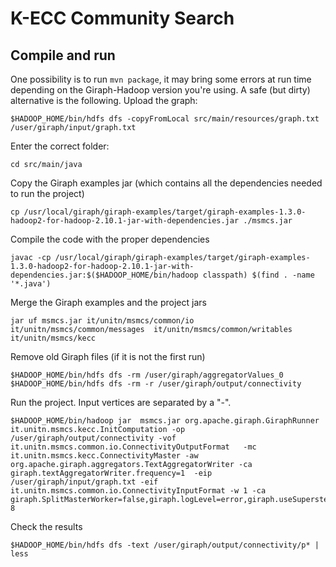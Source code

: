 # K-ECC Community Search
## Compile and run
One possibility is to run ```mvn package```, it may bring some errors at run time depending on the Giraph-Hadoop version you're using. A safe (but dirty) alternative is the following. 
Upload the graph:
```
$HADOOP_HOME/bin/hdfs dfs -copyFromLocal src/main/resources/graph.txt /user/giraph/input/graph.txt
```
Enter the correct folder:
```
cd src/main/java
```
Copy the Giraph examples jar (which contains all the dependencies needed to run the project)
```
cp /usr/local/giraph/giraph-examples/target/giraph-examples-1.3.0-hadoop2-for-hadoop-2.10.1-jar-with-dependencies.jar ./msmcs.jar
```
Compile the code with the proper dependencies
```
javac -cp /usr/local/giraph/giraph-examples/target/giraph-examples-1.3.0-hadoop2-for-hadoop-2.10.1-jar-with-dependencies.jar:$($HADOOP_HOME/bin/hadoop classpath) $(find . -name '*.java')
```
Merge the Giraph examples and the project jars
```
jar uf msmcs.jar it/unitn/msmcs/common/io it/unitn/msmcs/common/messages  it/unitn/msmcs/common/writables it/unitn/msmcs/kecc
```
Remove old Giraph files (if it is not the first run)
```
$HADOOP_HOME/bin/hdfs dfs -rm /user/giraph/aggregatorValues_0
$HADOOP_HOME/bin/hdfs dfs -rm -r /user/giraph/output/connectivity
```
Run the project. Input vertices are separated by a "-".
```
$HADOOP_HOME/bin/hadoop jar  msmcs.jar org.apache.giraph.GiraphRunner it.unitn.msmcs.kecc.InitComputation -op /user/giraph/output/connectivity -vof it.unitn.msmcs.common.io.ConnectivityOutputFormat   -mc it.unitn.msmcs.kecc.ConnectivityMaster -aw org.apache.giraph.aggregators.TextAggregatorWriter -ca giraph.textAggregatorWriter.frequency=1  -eip /user/giraph/input/graph.txt -eif it.unitn.msmcs.common.io.ConnectivityInputFormat -w 1 -ca giraph.SplitMasterWorker=false,giraph.logLevel=error,giraph.useSuperstepCounters=false,input.vertices=1-8
```
Check the results
```
$HADOOP_HOME/bin/hdfs dfs -text /user/giraph/output/connectivity/p* | less
```

